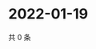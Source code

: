 # 2022-01-19

共 0 条

<!-- BEGIN WEIBO -->
<!-- 最后更新时间 Wed Jan 19 2022 19:10:00 GMT+0800 (China Standard Time) -->

<!-- END WEIBO -->
